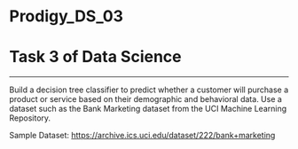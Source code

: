 # Prodigy_DS_03
# Task 3 of Data Science
---
Build a decision tree classifier to predict whether a customer will purchase a product or service based on their demographic and behavioral data. Use a dataset such as the Bank Marketing dataset from the UCI Machine Learning Repository.

Sample Dataset: https://archive.ics.uci.edu/dataset/222/bank+marketing
